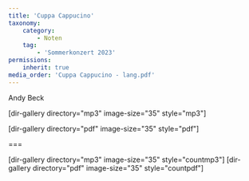 ```yaml
---
title: 'Cuppa Cappucino'
taxonomy:
    category:
        - Noten
    tag:
        - 'Sommerkonzert 2023'
permissions:
    inherit: true
media_order: 'Cuppa Cappucino - lang.pdf'
---
```


Andy Beck

[dir-gallery directory="mp3" image-size="35" style="mp3"]

[dir-gallery directory="pdf" image-size="35" style="pdf"]

===

[dir-gallery directory="mp3" image-size="35" style="countmp3"]
[dir-gallery directory="pdf" image-size="35" style="countpdf"]
